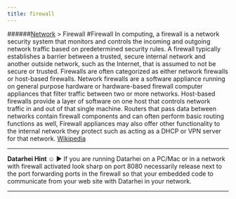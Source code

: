 ```yaml
---
title: firewall
---
```

######[Network](../wiki/network-technology.html) > Firewall
#Firewall
In computing, a firewall is a network security system that monitors and controls the incoming and outgoing network traffic based on predetermined security rules. A firewall typically establishes a barrier between a trusted, secure internal network and another outside network, such as the Internet, that is assumed to not be secure or trusted. Firewalls are often categorized as either network firewalls or host-based firewalls. Network firewalls are a software appliance running on general purpose hardware or hardware-based firewall computer appliances that filter traffic between two or more networks. Host-based firewalls provide a layer of software on one host that controls network traffic in and out of that single machine. Routers that pass data between networks contain firewall components and can often perform basic routing functions as well, Firewall appliances may also offer other functionality to the internal network they protect such as acting as a DHCP or VPN server for that network. <a href="https://en.wikipedia.org/wiki/Firewall_(computing)" target="_blank">Wikipedia</a> 

---  
**Datarhei Hint ☺** ► If you are running Datarhei on a PC/Mac or in a network with firewall activated look sharp on port 8080 necessarily release next to the port forwarding ports in the firewall so that your embedded code to communicate from your web site with Datarhei in your network.

---